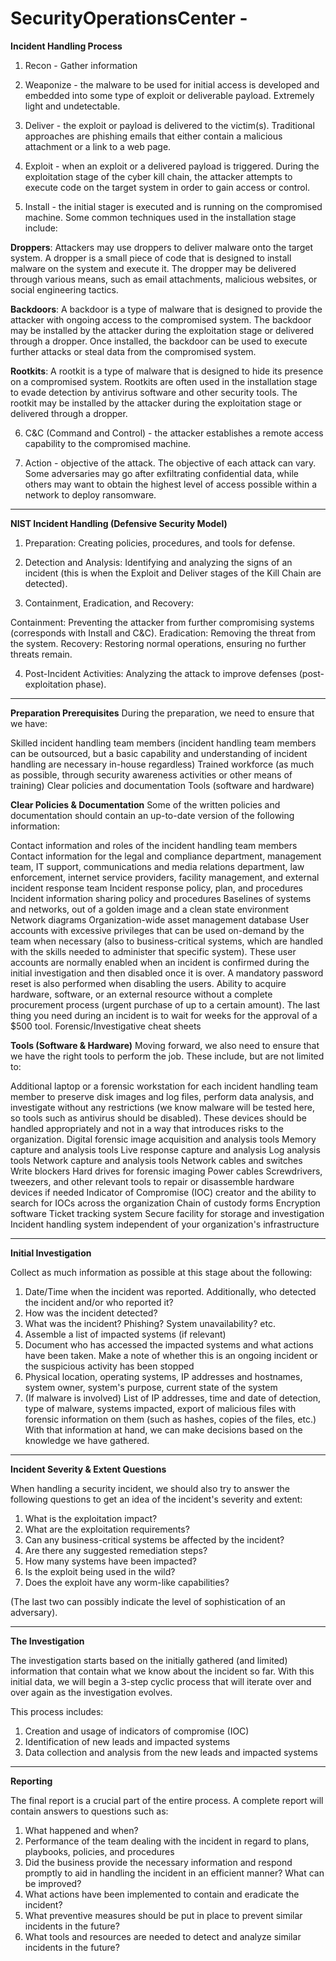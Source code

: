 # SecurityOperationsCenter - 


**Incident Handling Process**
1. Recon - Gather information  

2. Weaponize -  the malware to be used for initial access is developed and embedded into some type of exploit or deliverable payload. Extremely light and undetectable.

3. Deliver - the exploit or payload is delivered to the victim(s). Traditional approaches are phishing emails that either contain a malicious attachment or a link to a web page.

4. Exploit -  when an exploit or a delivered payload is triggered. During the exploitation stage of the cyber kill chain, the attacker attempts to execute code on the target system in order to gain access or control.

5. Install - the initial stager is executed and is running on the compromised machine. Some common techniques used in the installation stage include:
  
**Droppers**: Attackers may use droppers to deliver malware onto the target system. A dropper is a small piece of code that is designed to install malware on the system and execute it. The dropper may be delivered through various means, such as email attachments, malicious websites, or social engineering tactics. 

**Backdoors**: A backdoor is a type of malware that is designed to provide the attacker with ongoing access to the compromised system. The backdoor may be installed by the attacker during the exploitation stage or delivered through a dropper. Once installed, the backdoor can be used to execute further attacks or steal data from the compromised system. 

**Rootkits**: A rootkit is a type of malware that is designed to hide its presence on a compromised system. Rootkits are often used in the installation stage to evade detection by antivirus software and other security tools. The rootkit may be installed by the attacker during the exploitation stage or delivered through a dropper.


6. C&C (Command and Control) - the attacker establishes a remote access capability to the compromised machine.

7. Action - objective of the attack. The objective of each attack can vary. Some adversaries may go after exfiltrating confidential data, while others may want to obtain the highest level of access possible within a network to deploy ransomware.

--------------------

**NIST Incident Handling (Defensive Security Model)**

1. Preparation: Creating policies, procedures, and tools for defense.

2. Detection and Analysis: Identifying and analyzing the signs of an incident (this is when the Exploit and Deliver stages of the Kill Chain are detected).

3. Containment, Eradication, and Recovery:

  Containment: Preventing the attacker from further compromising systems (corresponds with Install and C&C).
  Eradication: Removing the threat from the system.
  Recovery: Restoring normal operations, ensuring no further threats remain.

4. Post-Incident Activities: Analyzing the attack to improve defenses (post-exploitation phase).

--------------------


**Preparation Prerequisites**
During the preparation, we need to ensure that we have:

Skilled incident handling team members (incident handling team members can be outsourced, but a basic capability and understanding of incident handling are necessary in-house regardless)
Trained workforce (as much as possible, through security awareness activities or other means of training)
Clear policies and documentation
Tools (software and hardware)


**Clear Policies & Documentation**
Some of the written policies and documentation should contain an up-to-date version of the following information:

Contact information and roles of the incident handling team members
Contact information for the legal and compliance department, management team, IT support, communications and media relations department, law enforcement, internet service providers, facility management, and external incident response team
Incident response policy, plan, and procedures
Incident information sharing policy and procedures
Baselines of systems and networks, out of a golden image and a clean state environment
Network diagrams
Organization-wide asset management database
User accounts with excessive privileges that can be used on-demand by the team when necessary (also to business-critical systems, which are handled with the skills needed to administer that specific system). These user accounts are normally enabled when an incident is confirmed during the initial investigation and then disabled once it is over. A mandatory password reset is also performed when disabling the users.
Ability to acquire hardware, software, or an external resource without a complete procurement process (urgent purchase of up to a certain amount). The last thing you need during an incident is to wait for weeks for the approval of a $500 tool.
Forensic/Investigative cheat sheets


**Tools (Software & Hardware)**
Moving forward, we also need to ensure that we have the right tools to perform the job. These include, but are not limited to:

Additional laptop or a forensic workstation for each incident handling team member to preserve disk images and log files, perform data analysis, and investigate without any restrictions (we know malware will be tested here, so tools such as antivirus should be disabled). These devices should be handled appropriately and not in a way that introduces risks to the organization.
Digital forensic image acquisition and analysis tools
Memory capture and analysis tools
Live response capture and analysis
Log analysis tools
Network capture and analysis tools
Network cables and switches
Write blockers
Hard drives for forensic imaging
Power cables
Screwdrivers, tweezers, and other relevant tools to repair or disassemble hardware devices if needed
Indicator of Compromise (IOC) creator and the ability to search for IOCs across the organization
Chain of custody forms
Encryption software
Ticket tracking system
Secure facility for storage and investigation
Incident handling system independent of your organization's infrastructure


-----------------------


**Initial Investigation** 

Collect as much information as possible at this stage about the following:

1. Date/Time when the incident was reported. Additionally, who detected the incident and/or who reported it?
2. How was the incident detected?
3. What was the incident? Phishing? System unavailability? etc.
4. Assemble a list of impacted systems (if relevant)
5. Document who has accessed the impacted systems and what actions have been taken. Make a note of whether this is an ongoing incident or the suspicious activity has been stopped
6. Physical location, operating systems, IP addresses and hostnames, system owner, system's purpose, current state of the system
7. (If malware is involved) List of IP addresses, time and date of detection, type of malware, systems impacted, export of malicious files with forensic information on them (such as hashes, copies of the files, etc.)
With that information at hand, we can make decisions based on the knowledge we have gathered.

-----------------------

**Incident Severity & Extent Questions**

When handling a security incident, we should also try to answer the following questions to get an idea of the incident's severity and extent:

1. What is the exploitation impact?
2. What are the exploitation requirements?
3. Can any business-critical systems be affected by the incident?
4. Are there any suggested remediation steps?
5. How many systems have been impacted?
6. Is the exploit being used in the wild?
7. Does the exploit have any worm-like capabilities?

(The last two can possibly indicate the level of sophistication of an adversary).

------------------------

**The Investigation**

The investigation starts based on the initially gathered (and limited) information that contain what we know about the incident so far. With this initial data, we will begin a 3-step cyclic process that will iterate over 
and over again as the investigation evolves. 

This process includes:

1. Creation and usage of indicators of compromise (IOC)
2. Identification of new leads and impacted systems
3. Data collection and analysis from the new leads and impacted systems

------------------------

**Reporting**

The final report is a crucial part of the entire process. A complete report will contain answers to questions such as:

1. What happened and when?
2. Performance of the team dealing with the incident in regard to plans, playbooks, policies, and procedures
3. Did the business provide the necessary information and respond promptly to aid in handling the incident in an efficient manner? What can be improved?
4. What actions have been implemented to contain and eradicate the incident?
5. What preventive measures should be put in place to prevent similar incidents in the future?
6. What tools and resources are needed to detect and analyze similar incidents in the future?













